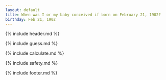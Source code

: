 ```yaml
---
layout: default
title: When was I or my baby conceived if born on February 21, 1902?
birthday: Feb 21, 1902
---
```


{% include header.md %}

{% include guess.md %}

{% include calculate.md %}

{% include safety.md %}

{% include footer.md %}



